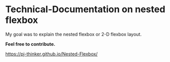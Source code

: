 # Technical-Documentation on nested flexbox
 
My goal was to explain the nested flexbox or 2-D flexbox layout.

<strong>Feel free to contribute.</strong>

https://pj-thinker.github.io/Nested-Flexbox/
